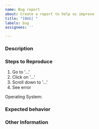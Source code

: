 ```yaml
---
name: Bug report
about: Create a report to help us improve
title: "[BUG] "
labels: bug
assignees: ''

---
```


### Description
<!-- A clear and concise description of what the bug is. -->

### Steps to Reproduce
<!-- Include below the series of steps to reproduce the behavior -->
1. Go to '...'
2. Click on '...'
3. Scroll down to '...'
4. See error

<!-- Include below relevant information about your environment -->
Operating System: <!-- example: macOS 12.2.1 Monterey -->
<!-- [EXAMPLE] Browser: Safari 15.3 -->
<!-- [EXAMPLE] NodeJS: v17.6.0 -->
<!-- [EXAMPLE] Java: OpenJDK 17.0.1 -->

### Expected behavior
<!-- A clear and concise description of what you expected to happen. -->
<!-- If applicable, add screenshots to help explain your problem. -->

### Other Information
<!-- Add any other context about the problem here. -->
